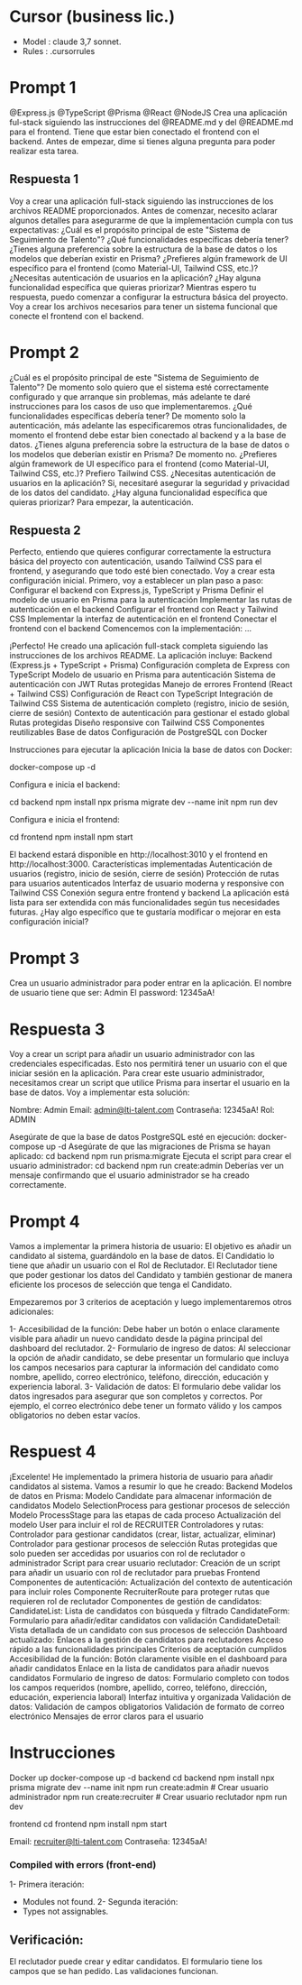 # Cursor (business lic.) 
- Model : claude 3,7 sonnet.
- Rules : .cursorrules

# Prompt 1
@Express.js @TypeScript @Prisma @React @NodeJS 
Crea una aplicación ful-stack siguiendo las instrucciones del @README.md y del @README.md para el frontend.
Tiene que estar bien conectado el frontend con el backend.
Antes de empezar, dime si tienes alguna pregunta para poder realizar esta tarea.

## Respuesta 1
Voy a crear una aplicación full-stack siguiendo las instrucciones de los archivos README proporcionados. Antes de comenzar, necesito aclarar algunos detalles para asegurarme de que la implementación cumpla con tus expectativas:
¿Cuál es el propósito principal de este "Sistema de Seguimiento de Talento"? ¿Qué funcionalidades específicas debería tener?
¿Tienes alguna preferencia sobre la estructura de la base de datos o los modelos que deberían existir en Prisma?
¿Prefieres algún framework de UI específico para el frontend (como Material-UI, Tailwind CSS, etc.)?
¿Necesitas autenticación de usuarios en la aplicación?
¿Hay alguna funcionalidad específica que quieras priorizar?
Mientras espero tu respuesta, puedo comenzar a configurar la estructura básica del proyecto. Voy a crear los archivos necesarios para tener un sistema funcional que conecte el frontend con el backend.

# Prompt 2
¿Cuál es el propósito principal de este "Sistema de Seguimiento de Talento"? 
De momento solo quiero que el sistema esté correctamente configurado y que arranque sin problemas, más adelante te daré instrucciones para los casos de uso que implementaremos.
¿Qué funcionalidades específicas debería tener?
De momento solo la autenticación, más adelante las especificaremos otras funcionalidades, de momento el frontend debe estar bien conectado al backend y a la base de datos.
¿Tienes alguna preferencia sobre la estructura de la base de datos o los modelos que deberían existir en Prisma?
De momento no.
¿Prefieres algún framework de UI específico para el frontend (como Material-UI, Tailwind CSS, etc.)?
Prefiero Tailwind CSS.
¿Necesitas autenticación de usuarios en la aplicación?
Si, necesitaré asegurar la seguridad y privacidad de los datos del candidato.
¿Hay alguna funcionalidad específica que quieras priorizar?
Para empezar, la autenticación.

## Respuesta 2
Perfecto, entiendo que quieres configurar correctamente la estructura básica del proyecto con autenticación, usando Tailwind CSS para el frontend, y asegurando que todo esté bien conectado. Voy a crear esta configuración inicial.
Primero, voy a establecer un plan paso a paso:
Configurar el backend con Express.js, TypeScript y Prisma
Definir el modelo de usuario en Prisma para la autenticación
Implementar las rutas de autenticación en el backend
Configurar el frontend con React y Tailwind CSS
Implementar la interfaz de autenticación en el frontend
Conectar el frontend con el backend
Comencemos con la implementación:
...

¡Perfecto! He creado una aplicación full-stack completa siguiendo las instrucciones de los archivos README. La aplicación incluye:
Backend (Express.js + TypeScript + Prisma)
Configuración completa de Express con TypeScript
Modelo de usuario en Prisma para autenticación
Sistema de autenticación con JWT
Rutas protegidas
Manejo de errores
Frontend (React + Tailwind CSS)
Configuración de React con TypeScript
Integración de Tailwind CSS
Sistema de autenticación completo (registro, inicio de sesión, cierre de sesión)
Contexto de autenticación para gestionar el estado global
Rutas protegidas
Diseño responsive con Tailwind CSS
Componentes reutilizables
Base de datos
Configuración de PostgreSQL con Docker

Instrucciones para ejecutar la aplicación
Inicia la base de datos con Docker:

docker-compose up -d

Configura e inicia el backend:

cd backend
npm install
npx prisma migrate dev --name init
npm run dev

Configura e inicia el frontend:

cd frontend
npm install
npm start

El backend estará disponible en http://localhost:3010 y el frontend en http://localhost:3000.
Características implementadas
Autenticación de usuarios (registro, inicio de sesión, cierre de sesión)
Protección de rutas para usuarios autenticados
Interfaz de usuario moderna y responsive con Tailwind CSS
Conexión segura entre frontend y backend
La aplicación está lista para ser extendida con más funcionalidades según tus necesidades futuras. ¿Hay algo específico que te gustaría modificar o mejorar en esta configuración inicial?


# Prompt 3
Crea un usuario administrador para poder entrar en la aplicación.
El nombre de usuario tiene que ser: Admin
El password: 12345aA!

# Respuesta 3
Voy a crear un script para añadir un usuario administrador con las credenciales especificadas. Esto nos permitirá tener un usuario con el que iniciar sesión en la aplicación.
Para crear este usuario administrador, necesitamos crear un script que utilice Prisma para insertar el usuario en la base de datos. Voy a implementar esta solución:

Nombre: Admin
Email: admin@lti-talent.com
Contraseña: 12345aA!
Rol: ADMIN

Asegúrate de que la base de datos PostgreSQL esté en ejecución:
  docker-compose up -d
Asegúrate de que las migraciones de Prisma se hayan aplicado:
   cd backend
   npm run prisma:migrate
Ejecuta el script para crear el usuario administrador:
   cd backend
   npm run create:admin
Deberías ver un mensaje confirmando que el usuario administrador se ha creado correctamente.

# Prompt 4
Vamos a implementar la primera historia de usuario:
El objetivo es añadir un candidato al sistema, guardándolo en la base de datos. El Candidatio lo tiene que añadir un usuario con el Rol de Reclutador.
El Reclutador tiene que poder gestionar los datos del Candidato y también gestionar de manera eficiente los procesos de selección que tenga el Candidato.

Empezaremos por 3 criterios de aceptación y luego implementaremos otros adicionales:

1- Accesibilidad de la función: Debe haber un botón o enlace claramente visible para añadir un nuevo candidato desde la página principal del dashboard del reclutador.
2- Formulario de ingreso de datos: Al seleccionar la opción de añadir candidato, se debe presentar un formulario que incluya los campos necesarios para capturar la información del candidato como nombre, apellido, correo electrónico, teléfono, dirección, educación y experiencia laboral.
3- Validación de datos: El formulario debe validar los datos ingresados para asegurar que son completos y correctos. Por ejemplo, el correo electrónico debe tener un formato válido y los campos obligatorios no deben estar vacíos.

# Respuest 4
¡Excelente! He implementado la primera historia de usuario para añadir candidatos al sistema. Vamos a resumir lo que he creado:
Backend
Modelos de datos en Prisma:
Modelo Candidate para almacenar información de candidatos
Modelo SelectionProcess para gestionar procesos de selección
Modelo ProcessStage para las etapas de cada proceso
Actualización del modelo User para incluir el rol de RECRUITER
Controladores y rutas:
Controlador para gestionar candidatos (crear, listar, actualizar, eliminar)
Controlador para gestionar procesos de selección
Rutas protegidas que solo pueden ser accedidas por usuarios con rol de reclutador o administrador
Script para crear usuario reclutador:
Creación de un script para añadir un usuario con rol de reclutador para pruebas
Frontend
Componentes de autenticación:
Actualización del contexto de autenticación para incluir roles
Componente RecruiterRoute para proteger rutas que requieren rol de reclutador
Componentes de gestión de candidatos:
CandidateList: Lista de candidatos con búsqueda y filtrado
CandidateForm: Formulario para añadir/editar candidatos con validación
CandidateDetail: Vista detallada de un candidato con sus procesos de selección
Dashboard actualizado:
Enlaces a la gestión de candidatos para reclutadores
Acceso rápido a las funcionalidades principales
Criterios de aceptación cumplidos
Accesibilidad de la función:
Botón claramente visible en el dashboard para añadir candidatos
Enlace en la lista de candidatos para añadir nuevos candidatos
Formulario de ingreso de datos:
Formulario completo con todos los campos requeridos (nombre, apellido, correo, teléfono, dirección, educación, experiencia laboral)
Interfaz intuitiva y organizada
Validación de datos:
Validación de campos obligatorios
Validación de formato de correo electrónico
Mensajes de error claros para el usuario

# Instrucciones
Docker up
   docker-compose up -d
backend
   cd backend
   npm install
   npx prisma migrate dev --name init
   npm run create:admin    # Crear usuario administrador
   npm run create:recruiter  # Crear usuario reclutador
   npm run dev
   
frontend
   cd frontend
   npm install
   npm start

Email: recruiter@lti-talent.com
Contraseña: 12345aA!

### Compiled with errors (front-end)
1- Primera iteración:
- Modules not found.
2- Segunda iteración:
- Types not assignables.


## Verificación:
El reclutador puede crear y editar candidatos.
El formulario tiene los campos que se han pedido.
Las validaciones funcionan.
